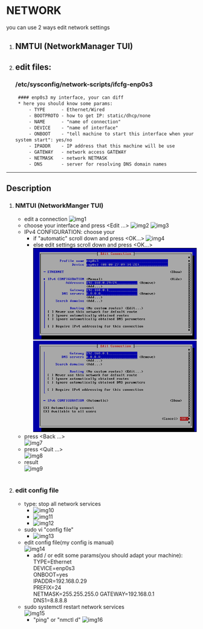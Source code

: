 # NETWORK

you can use 2 ways edit network settings
1. ## NMTUI (NetworkManager TUI)
2. ## edit files:
	### /etc/sysconfig/network-scripts/ifcfg-enp0s3  
		#### enp0s3 my interface, your can diff
		* here you should know some params:
			- TYPE 		- Ethernet/Wired
			- BOOTPROTO	- how to get IP: static/dhcp/none
			- NAME		- "name of connection"
			- DEVICE	- "name of interface"
			- ONBOOT	- "tell machine to start this interface when your system start": yes/no
			- IPADDR	- IP address that this machine will be use
			- GATEWAY	- network access GATEWAY
			- NETMASK	- network NETMASK
			- DNS		- server for resolving DNS domain names
***

## Description
1. ### NMTUI (NetworkManger TUI)
	* edit a connection
	![img1](./imgs/1.png)  
	* choose your interface and press <Edit ...>
	![img2](./imgs/2.png)
	![img3](./imgs/3.png)  
	* IPv4 CONFIGURATION: choose your
		- if "automatic" scroll down and press <OK...> 
		![img4](./imgs/4.png)  
		- else edit settings scroll down and press <OK...>  
		![img5](./imgs/5.png)  
		![img6](./imgs/6.png)  
	* press <Back ...>  
	![img7](./imgs/7.png)  
	* press <Quit ...>  
	![img8](./imgs/8.png)  
	* result  
	![img9](./imgs/9.png)  

#
2. ### edit config file
	* type: stop all network services
		- ![img10](./imgs/10.png)  
		- ![img11](./imgs/11.png)  
		- ![img12](./imgs/12.png)  
	* sudo vi "config file"
		- ![img13](./imgs/13.png)  
	* edit config file(my config is manual)  
		![img14](./imgs/14.png)  
		- add / or edit some params(you should adapt your machine):  
			TYPE=Ethernet  
			DEVICE=enp0s3    
			ONBOOT=yes  
			IPADDR=192.168.0.29  
			PREFIX=24  
			NETMASK=255.255.255.0
			GATEWAY=192.168.0.1  
			DNS1=8.8.8.8
	* sudo systemctl restart network services  
		![img15](./imgs/15.png)  
		- "ping" or "nmctl d"
		![img16](./imgs/16.png)
